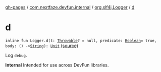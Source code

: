 [gh-pages](../../index.md) / [com.nextfaze.devfun.internal](../index.md) / [org.slf4j.Logger](index.md) / [d](.)

# d

`inline fun Logger.d(t: `[`Throwable`](https://kotlinlang.org/api/latest/jvm/stdlib/kotlin/-throwable/index.html)`? = null, predicate: `[`Boolean`](https://kotlinlang.org/api/latest/jvm/stdlib/kotlin/-boolean/index.html)` = true, body: () -> `[`String`](https://kotlinlang.org/api/latest/jvm/stdlib/kotlin/-string/index.html)`): `[`Unit`](https://kotlinlang.org/api/latest/jvm/stdlib/kotlin/-unit/index.html) [(source)](https://github.com/NextFaze/dev-fun/tree/master/devfun-annotations/src/main/java/com/nextfaze/devfun/internal/Logging.kt#L50)

Log `debug`.

**Internal**
Intended for use across DevFun libraries.

